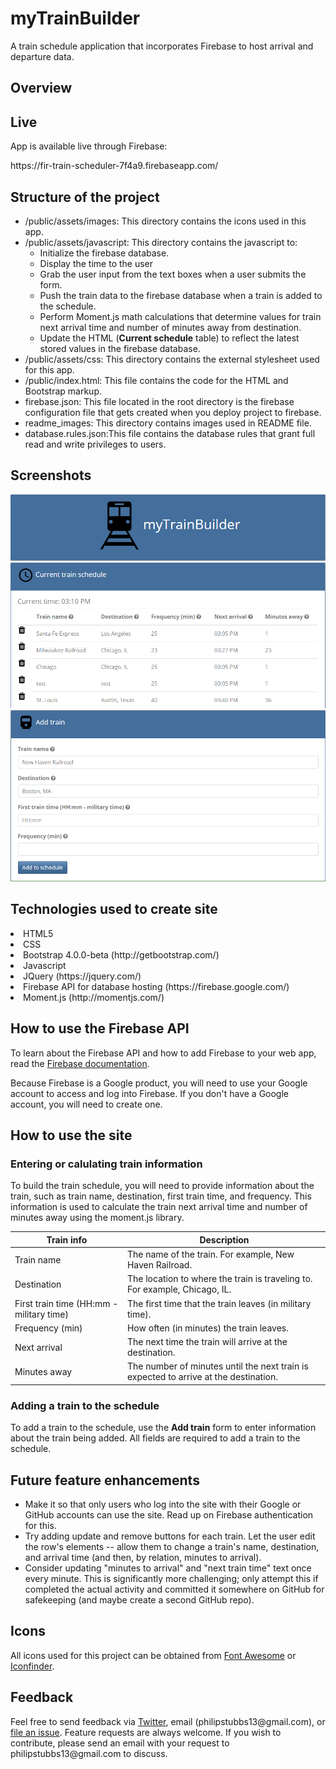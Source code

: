 # myTrainBuilder
A train schedule application that incorporates Firebase to host arrival and departure data. 

## Overview
<p></p>

## Live
<p>App is available live through Firebase:</p>
<p>https://fir-train-scheduler-7f4a9.firebaseapp.com/</p>

## Structure of the project
<ul>
<li> /public/assets/images: This directory contains the icons used in this app.</li>
<li> /public/assets/javascript: This directory contains the javascript to:
	<ul>
		<li>Initialize the firebase database.</li>
		<li>Display the time to the user</li>
		<li>Grab the user input from the text boxes when a user submits the form.</li> 
		<li>Push the train data to the firebase database when a train is added to the schedule.</li>
		<li>Perform Moment.js math calculations that determine values for train next arrival time and number of minutes away from destination.</li>
		<li>Update the HTML (<b>Current schedule</b> table) to reflect the latest stored values in the firebase database.</li>
	</ul>
</li>

<li>/public/assets/css: This directory contains the external stylesheet used for this app.</li>
<li>/public/index.html: This file contains the code for the HTML and Bootstrap markup.</li>
<li>firebase.json: This file located in the root directory is the firebase configuration file that gets created when you deploy project to firebase.</li>
<li>readme_images: This directory contains images used in README file.</li>
<li>database.rules.json:This file contains the database rules that grant full read and write privileges to users.
</ul>

## Screenshots
![Image of site header](readme_images/site_header2.png)
![Image of current trains schedule](readme_images/current_train_schedule2.png)
![Image of add train form](readme_images/add_train_section2.png)


## Technologies used to create site
<li>HTML5</li>
<li>CSS</li>
<li>Bootstrap 4.0.0-beta (http://getbootstrap.com/)</li>
<li>Javascript</li>
<li>JQuery (https://jquery.com/)</li>
<li>Firebase API for database hosting (https://firebase.google.com/)</li>
<li>Moment.js (http://momentjs.com/)</li>

## How to use the Firebase API
<p>To learn about the Firebase API and how to add Firebase to your web app, read the <a href="https://firebase.google.com/docs/web/setup" target="_blank">Firebase documentation</a>.</p>
<p>Because Firebase is a Google product, you will need to use your Google account to access and log into Firebase. If you don't have a Google account, you will need to create one.</p>


## How to use the site

### Entering or calulating train information
To build the train schedule, you will need to provide information about the train, such as train name, destination, first train time, and frequency. This information is used to calculate the train next arrival time and number of minutes away using the moment.js library. 

Train info | Description
------------ | -------------
Train name | The name of the train. For example, New Haven Railroad.
Destination | The location to where the train is traveling to. For example, Chicago, IL.
First train time (HH:mm - military time) | The first time that the train leaves (in military time).
Frequency (min) | How often (in minutes) the train leaves.
Next arrival | The next time the train will arrive at the destination.
Minutes away | The number of minutes until the next train is expected to arrive at the destination.

### Adding a train to the schedule
<p>To add a train to the schedule, use the <b>Add train</b> form to enter information about the train being added. All fields are required to add a train to the schedule.

<!-- ### Removing a train from the schedule

### Updating the train schedule -->


## Future feature enhancements
<ul>
	<li>Make it so that only users who log into the site with their Google or GitHub accounts can use the site. Read up on Firebase authentication for this.</li>
	<li>Try adding update and remove buttons for each train. Let the user edit the row's elements -- allow them to change a train's name, destination, and arrival time (and then, by relation, minutes to arrival).</li>
	<li>Consider updating "minutes to arrival" and "next train time" text once every minute. This is significantly more challenging; only attempt this if completed the actual activity and committed it somewhere on GitHub for safekeeping (and maybe create a second GitHub repo).</li>
</ul>

## Icons
All icons used for this project can be obtained from <a href="http://fontawesome.io/icons/" target="_blank">Font Awesome</a> or <a href="https://www.iconfinder.com/" target="_blank">Iconfinder</a>.

## Feedback
<p>Feel free to send feedback via <a href="https://twitter.com/iamPhilStubbs" target="_blank">Twitter</a>, email (philipstubbs13@gmail.com), or <a href="https://github.com/philipstubbs13/Firebase-Train-Scheduler/issues/" target="_blank">file an issue</a>. Feature requests are always welcome. If you wish to contribute, please send an email with your request to philipstubbs13@gmail.com to discuss.</p>

